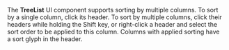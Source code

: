 The **TreeList** UI component supports sorting by&nbsp;multiple columns. To&nbsp;sort by&nbsp;a&nbsp;single column, click its header. To&nbsp;sort by&nbsp;multiple columns, click their headers while holding the Shift key, or&nbsp;right-click a&nbsp;header and select the sort order to&nbsp;be&nbsp;applied to&nbsp;this column. Columns with applied sorting have a&nbsp;sort glyph in&nbsp;the header.